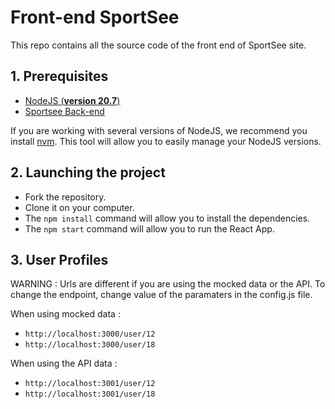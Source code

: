 # Front-end SportSee

This repo contains all the source code of the front end of SportSee site.
## 1. Prerequisites

- [NodeJS (**version 20.7**)](https://nodejs.org/en/)
- [Sportsee Back-end](https://github.com/OpenClassrooms-Student-Center/P9-front-end-dashboard)

If you are working with several versions of NodeJS, we recommend you install [nvm](https://github.com/nvm-sh/nvm). This tool will allow you to easily manage your NodeJS versions.

## 2. Launching the project

- Fork the repository.
- Clone it on your computer.
- The `npm install` command will allow you to install the dependencies.
- The `npm start` command will allow you to run the React App.

## 3. User Profiles

WARNING : Urls are different if you are using the mocked data or the API.
To change the endpoint, change value of the paramaters in the config.js file.

When using mocked data :
- `http://localhost:3000/user/12`
- `http://localhost:3000/user/18`

When using the API data :
- `http://localhost:3001/user/12`
- `http://localhost:3001/user/18`
